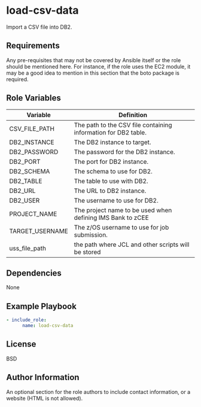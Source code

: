 load-csv-data
=========

Import a CSV file into DB2.

Requirements
------------

Any pre-requisites that may not be covered by Ansible itself or the role should be mentioned here. For instance, if the role uses the EC2 module, it may be a good idea to mention in this section that the boto package is required.

Role Variables
--------------

| Variable        | Definition                                                     |
|-----------------|----------------------------------------------------------------|
| CSV_FILE_PATH   | The path to the CSV file containing information for DB2 table. |
| DB2_INSTANCE    | The DB2 instance to target.                                    |
| DB2_PASSWORD    | The password for the DB2 instance.                             |
| DB2_PORT        | The port for DB2 instance.                                     |
| DB2_SCHEMA      | The schema to use for DB2.                                     |
| DB2_TABLE       | The table to use with DB2.                                     |
| DB2_URL         | The URL to DB2 instance.                                       |
| DB2_USER        | The username to use for DB2.                                   |
| PROJECT_NAME    | The project name to be used when defining IMS Bank to zCEE     |
| TARGET_USERNAME | The z/OS username to use for job submission.                   |
| uss_file_path   | the path where JCL and other scripts will be stored            |

Dependencies
------------

None

Example Playbook
----------------

```yaml
- include_role:
      name: load-csv-data
```

License
-------

BSD

Author Information
------------------

An optional section for the role authors to include contact information, or a website (HTML is not allowed).

